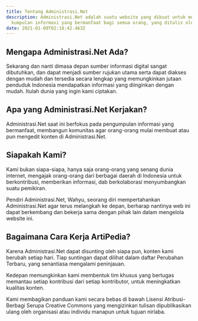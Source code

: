 ```yaml
---
title: Tentang Administrasi.Net
description: Administrasi.Net adalah suatu website yang dibuat untuk memberikan
  kumpulan informasi yang bermanfaat bagi semua orang, yang ditulis oleh public.
date: 2021-01-09T02:18:42.463Z
---
```


## Mengapa Administrasi.Net Ada?
Sekarang dan nanti dimasa depan sumber informasi digital sangat dibutuhkan, dan dapat menjadi sumber rujukan utama serta dapat diakses dengan mudah dan tersedia secara lengkap yang memungkinkan jutaan penduduk Indonesia mendapatkan informasi yang diinginkan dengan mudah. Itulah dunia yang ingin kami ciptakan.

## Apa yang Administrasi.Net Kerjakan?
Administrasi.Net saat ini berfokus pada pengumpulan informasi yang bermanfaat, membangun komunitas agar orang-orang mulai membuat atau pun mengedit konten di Administrasi.Net.

## Siapakah Kami?
Kami bukan siapa-siapa, hanya saja orang-orang yang senang dunia internet, mengajak orang-orang dari berbagai daerah di Indonesia untuk berkontribusi, memberikan informasi, dab berkolaborasi menyumbangkan suatu pemikiran.

Pendiri Administrasi.Net, Wahyu, seorang diri mempertahankan Administrasi.Net agar terus melangkah ke depan, berharap nantinya web ini dapat berkembang dan bekerja sama dengan pihak lain dalam mengelola website ini.

## Bagaimana Cara Kerja ArtiPedia?
Karena Administrasi.Net dapat disunting oleh siapa pun, konten kami berubah setiap hari. Tiap suntingan dapat dilihat dalam daftar Perubahan Terbaru, yang senantiasa mengalami peninjauan. 

Kedepan memungkinkan kami membentuk tim khusus yang bertugas memantau setiap kontribusi dari setiap kontributor, untuk meningkatkan kualitas konten.

Kami membagikan panduan kami secara bebas di bawah Lisensi Atribusi-Berbagi Serupa Creative Commons yang mengizinkan tulisan dipublikasikan ulang oleh organisasi atau individu manapun untuk tujuan nirlaba.
